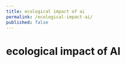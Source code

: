 ```yaml
---
title: ecological impact of ai
permalink: /ecological-impact-ai/
published: false
---
```


# ecological impact of AI



